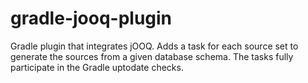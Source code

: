 gradle-jooq-plugin
==================

Gradle plugin that integrates jOOQ. Adds a task for each source set to generate the sources from a given database schema. The tasks fully participate in the Gradle uptodate checks.
